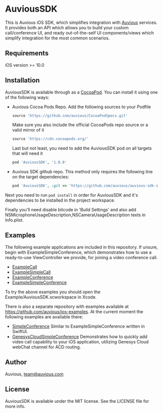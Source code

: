 # AuviousSDK

This is Auvious iOS SDK, which simplifies integration with [Auvious](https://auvious.com) services. It provides both an API which allows you to build your custom call/conference UI, and ready out-of-the-self UI components/views which simplify integration for the most common scenarios.

## Requirements

iOS version >= 10.0

## Installation

AuviousSDK is available through as a [CocoaPod](https://cocoapods.org). You can install it using one of the following ways:

- Auvious Cocoa Pods Repo. Add the following sources to your Podfile
  ```ruby
  source 'https://github.com/auvious/CocoaPodSpecs.git'
  ```
  Make sure you also include the official CocoaPods repo source or a valid mirror of it
  ```ruby
  source 'https://cdn.cocoapods.org/'
  ```
  Last but not least, you need to add the AuviousSDK pod on all targets that will need it
  ```ruby
  pod 'AuviousSDK', '1.0.8'
  ```
- Auvious SDK github repo. This method only requires the following line on the target dependencies:
  ```ruby
  pod 'AuviousSDK', :git => 'https://github.com/auvious/auvious-sdk-ios.git', :tag => '1.0.8'
  ```
  
Next you need to run `pod install` in order for AuviousSDK and it's dependencies to be installed in the project workspace.

Finally you'll need disable bitcode in 'Build Settings' and also add NSMicrophoneUsageDescription,NSCameraUsageDescription texts in Info.plist.

## Examples
The following example applications are included in this repository. If unsure, begin with ExampleSimpleConference, which demonstrates how to use a ready-to-use ViewController we provide, for joining a video conference call.

- [ExampleCall](Example/ExampleCall)
- [ExampleSimpleCall](Example/ExampleSimpleCall)
- [ExampleConference](Example/ExampleConference)
- [ExampleSimpleConference](Example/ExampleSimpleConference)

To try the above examples you should open the Example/AuviousSDK.xcworkspace in Xcode.

There is also a separate repository with examples available at https://github.com/auvious/ios-examples. At the current moment the following examples are available there:

- [SimpleConference](https://github.com/auvious/ios-examples/tree/master/SimpleConference) Similar to ExampleSimpleConference written in SwiftUI.
- [GenesysCloudSimpleConference](https://github.com/auvious/ios-examples/tree/master/GenesysCloudSimpleConference) Demonstrates how to quickly add video call capability to your iOS application, utilizing Genesys Cloud webChat channel for ACD routing.

## Author

Auvious, team@auvious.com

## License

AuviousSDK is available under the MIT license. See the LICENSE file for more info.
